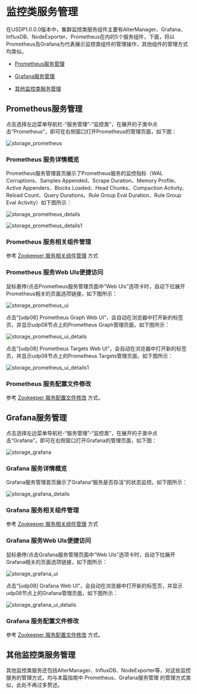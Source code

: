 # 监控类服务管理

在USDP1.0.0.0版本中，集群监控类服务组件主要有AlterManager、Grafana、InfluxDB、NodeExporter、Prometheus在内的5个服务组件，下面，将以Prometheus及Grafana为代表展示监控类组件的管理操作，其他组件的管理方式均类似。

- [Prometheus服务管理](/USDP/operate/service/monitor_kind?id=Prometheus服务管理)

- [Grafana服务管理](/USDP/operate/service/monitor_kind?id=Grafana服务管理)

- [其他监控类服务管理](/USDP/operate/service/monitor_kind?id=其他监控类服务管理)

## Prometheus服务管理

点击选择左边菜单导航栏-“服务管理”-“监控类”，在展开的子类中点击“Prometheus”，即可在右侧窗口打开Prometheus的管理页面，如下图：

![storage_prometheus](../../images/operate/service/monitor_kind/service_prometheus.png)

### Prometheus 服务详情概览

Prometheus服务管理首页展示了Prometheus服务的监控指标（WAL Corruptions、Samples Appended、Scrape Duration、Memory Profile、Active Appenders、Blocks Loaded、Head Chunks、Compaction Activity、Reload Count、Query Durations、Rule Group Eval Duration、Rule Group Eval Activity）如下图所示：

![storage_prometheus_details](../../images/operate/service/monitor_kind/service_prometheus_details.png)

![storage_prometheus_details1](../../images/operate/service/monitor_kind/service_prometheus_details1.png)

### Prometheus 服务相关组件管理

参考 [Zookeeper 服务相关组件管理](/USDP/operate/service/storage_kind?id=Zookeeper服务相关组件管理) 方式

### Prometheus 服务Web UIs便捷访问

鼠标悬停/点击Prometheus服务管理页面中“Web UIs”选项卡时，自动下拉展开Prometheus相关的页面选项链接，如下图所示：

![storage_prometheus_ui](../../images/operate/service/monitor_kind/service_prometheus_ui.png)

点击“[udp08] Prometheus Graph Web UI”，会自动在浏览器中打开新的标签页，并显示udp08节点上的Prometheus Graph管理页面，如下图所示：

![storage_prometheus_ui_details](../../images/operate/service/monitor_kind/service_prometheus_ui_details.png)

点击“[udp08] Prometheus Targets Web UI”，会自动在浏览器中打开新的标签页，并显示udp08节点上的Prometheus Targets管理页面，如下图所示：

![storage_prometheus_ui_details1](../../images/operate/service/monitor_kind/service_prometheus_ui_details1.png)

### Prometheus 服务配置文件修改

参考 [Zookeeper 服务配置文件修改](/USDP/operate/service/storage_kind?id=Zookeeper服务配置文件修改) 方式。

## Grafana服务管理

点击选择左边菜单导航栏-“服务管理”-“监控类”，在展开的子类中点击“Grafana”，即可在右侧窗口打开Grafana的管理页面，如下图：

![storage_grafana](../../images/operate/service/monitor_kind/service_grafana.png)

### Grafana 服务详情概览

Grafana服务管理首页展示了Grafana“服务是否存活”的状态监控。如下图所示：

![storage_grafana_details](../../images/operate/service/monitor_kind/service_grafana_details.png)

### Grafana 服务相关组件管理

参考 [Zookeeper 服务相关组件管理](/USDP/operate/service/storage_kind?id=Zookeeper服务相关组件管理) 方式

### Grafana 服务Web UIs便捷访问

鼠标悬停/点击Grafana服务管理页面中“Web UIs”选项卡时，自动下拉展开Grafana相关的页面选项链接，如下图所示：

![storage_grafana_ui](../../images/operate/service/monitor_kind/service_grafana_ui.png)

点击“[udp08] Grafana Web UI”，会自动在浏览器中打开新的标签页，并显示udp08节点上的Grafana管理页面，如下图所示：

![storage_grafana_ui_details](../../images/operate/service/monitor_kind/service_grafana_ui_details.png)

### Grafana 服务配置文件修改

参考 [Zookeeper 服务配置文件修改](/USDP/operate/service/storage_kind?id=Zookeeper服务配置文件修改) 方式。

## 其他监控类服务管理

其他监控类服务还包括AlterManager、InfluxDB、NodeExporter等，对这些监控服务的管理方式，均与本篇指南中 Prometheus、Grafana服务管理 的管理方式类似，此处不再过多赘述。